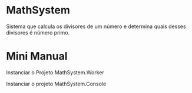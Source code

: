 # MathSystem

Sistema que calcula os divisores de um número e determina quais desses divisores é número primo.

# Mini Manual

Instanciar o Projeto MathSystem.Worker

Instanciar o projeto MathSystem.Console

